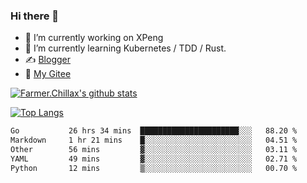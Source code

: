 ### Hi there 👋

- 🔭 I’m currently working on XPeng
- 🌱 I’m currently learning Kubernetes / TDD / Rust.
- ✍️ [Blogger](https://blog.farmer233.top)
- 🤔 [My Gitee](https://gitee.com/Farmer-chong)


[![Farmer.Chillax's github stats](https://github-readme-stats.vercel.app/api?username=FarmerChillax)](https://github.com/anuraghazra/github-readme-stats)

[![Top Langs](https://github-readme-stats.vercel.app/api/top-langs/?username=FarmerChillax&layout=compact&hide=html,css,javascript)](https://github.com/anuraghazra/github-readme-stats)


<a href="https://wakatime.com/@Farmer"> </a>
          <!--START_SECTION:waka-->

```txt
Go           26 hrs 34 mins  ██████████████████████░░░   88.20 %
Markdown     1 hr 21 mins    █░░░░░░░░░░░░░░░░░░░░░░░░   04.51 %
Other        56 mins         ▓░░░░░░░░░░░░░░░░░░░░░░░░   03.11 %
YAML         49 mins         ▓░░░░░░░░░░░░░░░░░░░░░░░░   02.71 %
Python       12 mins         ▒░░░░░░░░░░░░░░░░░░░░░░░░   00.70 %
```

<!--END_SECTION:waka-->



<!--
**Farmer-chong/Farmer-chong** is a ✨ _special_ ✨ repository because its `README.md` (this file) appears on your GitHub profile.

Here are some ideas to get you started:

- 🔭 I’m currently working on ...
- 🌱 I’m currently learning ...
- 👯 I’m looking to collaborate on ...
- 🤔 I’m looking for help with ...
- 💬 Ask me about ...
- 📫 How to reach me: ...
- 😄 Pronouns: ...
- ⚡ Fun fact: ...
-->
